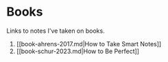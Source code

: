 # Books

Links to notes I've taken on books.

1. [[book-ahrens-2017.md|How to Take Smart Notes]]
2. [[book-schur-2023.md|How to Be Perfect]]
